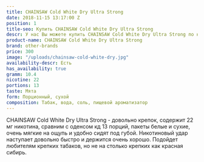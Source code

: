 ```yaml
---
title: CHAINSAW Cold White Dry Ultra Strong
date: 2018-11-15 13:17:00 Z
position: 1
title-seo: Купить CHAINSAW Cold White Dry Ultra Strong
descr: У нас Вы можете купить CHAINSAW Cold White Dry Ultra Strong по низкой цене
product-name: CHAINSAW Cold White Dry Ultra Strong
brand: other-brands
price: 300
image: "/uploads/chainsaw-cold-white-dry.jpg"
availability-descr: Есть
has_availability: true
gramm: 10.4
nicotine: 22
portions: 13
taste: Мята
form: Порционный, сухой
composition: Табак, вода, соль, пищевой ароматизатор
---
```


CHAINSAW Cold White Dry Ultra Strong - довольно крепок, содержит 22 мг никотина, сравним с оденсом кд 13 порций, пакеты белые и сухие, очень мягкие на ощупь и удобно сидят под губой. Никотиновый удар наступает довольно быстро и держится очень хорошо. Подойдет любителям крепких табаков, но не на столько крепких как красная сибирь.